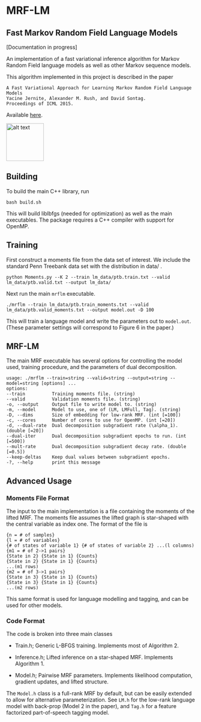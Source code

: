 # MRF-LM
## Fast Markov Random Field Language Models

[Documentation in progress]

An implementation of a fast variational inference algorithm for Markov
Random Field language models as well as other Markov sequence models.

This algorithm implemented in this project is described in the paper


    A Fast Variational Approach for Learning Markov Random Field Language Models
    Yacine Jernite, Alexander M. Rush, and David Sontag.
    Proceedings of ICML 2015.
    
Available [here](http://people.seas.harvard.edu/~srush/icml15.pdf).

<img src="https://raw.githubusercontent.com/srush/MRF-LM/master/Trees.png" alt="alt text" style="width:100px;height:100px">

## Building

To build the main C++ library, run

    bash build.sh

This will build liblbfgs (needed for optimization) as well as the main
executables. The package requires a C++ compiler with support for
OpenMP.

## Training

First construct a moments file from the data set of interest. We include the
standard Penn Treebank data set with the distribution in data/ .

    python Moments.py --K 2 --train lm_data/ptb.train.txt --valid lm_data/ptb.valid.txt --output lm_data/


Next run the main `mrflm` executable.

    ./mrflm --train lm_data/ptb.train_moments.txt --valid lm_data/ptb.valid_moments.txt --output model.out -D 100

This will train a language model and write the parameters out to `model.out`. (These parameter settings
will correspond to Figure 6 in the paper.)


## MRF-LM

The main MRF executable has several options for controlling the
model used, training procedure, and the parameters of dual decomposition.

    usage: ./mrflm --train=string --valid=string --output=string --model=string [options] ...
    options:
    --train          Training moments file. (string)
    --valid          Validation moments file. (string)
    -o, --output     Output file to write model to. (string)
    -m, --model      Model to use, one of (LM, LMFull, Tag). (string)
    -D, --dims       Size of embedding for low-rank MRF. (int [=100])
    -c, --cores      Number of cores to use for OpenMP. (int [=20])
    -d, --dual-rate  Dual decomposition subgradient rate (\alpha_1). (double [=20])
    --dual-iter      Dual decomposition subgradient epochs to run. (int [=500])
    --mult-rate      Dual decomposition subgradient decay rate. (double [=0.5])
    --keep-deltas    Keep dual values between subgradient epochs.
    -?, --help       print this message

## Advanced Usage

### Moments File Format

The input to the main implementation is a file containing the moments of the lifted
MRF. The moments file assumes the lifted graph is star-shaped with the central variable
as index one. The format of the file is

    {n = # of samples}
    {l = # of variables}
    {# of states of variable 1} {# of states of variable 2} ...(l columns)
    {m1 = # of 2->1 pairs}
    {State in 2} {State in 1} {Counts}
    {State in 2} {State in 1} {Counts}
    ...(m1 rows)
    {m2 = # of 3->1 pairs}
    {State in 3} {State in 1} {Counts}
    {State in 3} {State in 1} {Counts}
    ...(m2 rows)

This same format is used for language modelling and tagging, and can be used for other models.

### Code Format

The code is broken into three main classes

* Train.h; Generic L-BFGS training. Implements most of Algorithm 2.

* Inference.h; Lifted inference on a star-shaped MRF. Implements Algorithm 1.

* Model.h; Pairwise MRF parameters. Implements likelihood computation, gradient updates, and lifted structure.

The `Model.h` class is a full-rank MRF by default, but can be easily
extended to allow for alternative parameterization. See `LM.h` for the low-rank
language model with back-prop (Model 2 in the paper), and `Tag.h` for a feature
factorized part-of-speech tagging model.
